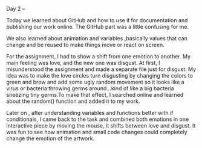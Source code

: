 Day 2 –

Today we learned about GitHub and how to use it for documentation and publishing our work online. The GitHub part was a little confusing for me.

We also learned about animation and variables ,basically values that can change and be reused to make things move or react on screen.

For the assignment, I had to show a shift from one emotion to another. My main feeling was love, and the new one was disgust. At first, I misunderstood the assignment and made a separate file just for disgust. My idea was to make the love circles turn disgusting by changing the colors to green and brow and add some ugly random movement so it looks like a virus or bacteria throwing germs around...kind of like a big bacteria sneezing tiny germs.To make that effect, I searched online and learned about the random() function and added it to my work. 

Later on , after understanding variables and functions better with if conditionals, I came back to the task and combined both emotions in one interactive piece by moving the mouse, it shifts between love and disgust. It was fun to see how animation and small code changes could completely change the emotion of the artwork.